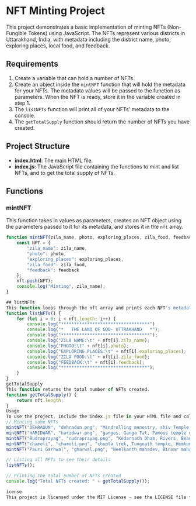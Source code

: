 # NFT Minting Project

This project demonstrates a basic implementation of minting NFTs (Non-Fungible Tokens) using JavaScript. The NFTs represent various districts in Uttarakhand, India, with metadata including the district name, photo, exploring places, local food, and feedback.

## Requirements

1. Create a variable that can hold a number of NFTs.
2. Create an object inside the `mintNFT` function that will hold the metadata for your NFTs. The metadata values will be passed to the function as parameters. When the NFT is ready, store it in the variable created in step 1.
3. The `listNFTs` function will print all of your NFTs' metadata to the console.
4. The `getTotalSupply` function should return the number of NFTs you have created.

## Project Structure

- **index.html**: The main HTML file.
- **index.js**: The JavaScript file containing the functions to mint and list NFTs, and to get the total supply of NFTs.

## Functions

### mintNFT

This function takes in values as parameters, creates an NFT object using the parameters passed to it for its metadata, and stores it in the `nft` array.

```javascript
function mintNFT(zila_name, photo, exploring_places, zila_food, feedback) {
    const NFT = {
        "zila_name": zila_name,
        "photo": photo,
        "exploring_places": exploring_places,
        "zila_food": zila_food,
        "feedback": feedback
    };
    nft.push(NFT);
    console.log("Minting", zila_name);
}

## listNFTs
This function loops through the nft array and prints each NFT's metadata to the console.
function listNFTs() {
    for (let i = 0; i < nft.length; i++) {
        console.log("**********************************")
        console.log("*   THE LAND OF GOD- UTTRAKHAND   *");
        console.log("**********************************");
        console.log("ZILA NAME:\t" + nft[i].zila_name);
        console.log("PHOTO:\t" + nft[i].photo);
        console.log("EXPLORING PLACES:\t" + nft[i].exploring_places);
        console.log("ZILA FOOD:\t" + nft[i].zila_food);
        console.log("FEEDBACK:\t" + nft[i].feedback);
        console.log("*********************************");
    }
}
getTotalSupply
This function returns the total number of NFTs created.
function getTotalSupply() {
    return nft.length;
}
Usage
To use the project, include the index.js file in your HTML file and call the functions as demonstrated below:
// Minting some NFTs
mintNFT("DEHRADUN", "dehradun.png", "Mindrolling monestry, shiv Temple, Robber's cave", "Chana Madra, Dham, Siddu", "Dehradun, the capital city, nestled in the lap of the Himalayas, known for its colonial architecture as well as its beauty , scenic beauty, and delicious cuisine and having Lovely people.");
mintNFT("HARIDWAR", "haridwar.png", "ganges, Ganga Tat, Famous temple of Haridwar", "street food, vegetables-chaat, Bhel", "haridwar, known as the Valley of Gods and in hindu culture its also called the please where everyone gets peace after death, famous for its picturesque landscapes, adventure sports-rafting etc, and mouthwatering local delicacies.");
mintNFT("Rudraprayag", "rudraprayag.png", "Kedarnath Dham, Rivers, Beautiful and Ancient temples", "Aaloo ke gutke, Kafuli, Chha Gosht", "Rudraprayag, the cultural capital, located on the feet of Bholenath Lord shiva near kedarnath dham, renowned for its temples, lakes, and delectable cultural cuisine.");
mintNFT("chamoli", "chamoli.png", "chopta trek, Tungnath temple, Hemkund sahib", "Thukpa, Siddu, Dham", "Chamoli, the land of gods and goddesses, blessed with pristine beauty, apple orchards, and a rich cultural heritage, offering a delightful culinary experience.");
mintNFT("Pauri Garhwal", "gharwal.png", "Neelkanth mahadev, Binsar mahadev temple, jwalpa devi temple", "Bakery food , sattu, Tudkiya Bhat", "Gharwal, the valley of milk and honey, renowned for its ancient temples, lush greenery, and lip-smacking traditional cuisine.");

// Listing all NFTs to see their details
listNFTs();

// Printing the total number of NFTs created
console.log("Total NFTs created: " + getTotalSupply());

icense
This project is licensed under the MIT License - see the LICENSE file for details.
